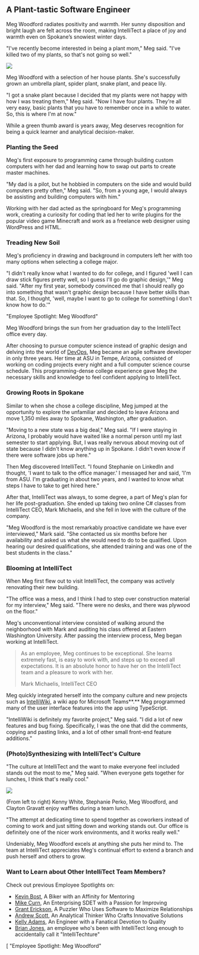 

## A Plant-tastic Software Engineer

Meg Woodford radiates positivity and warmth. Her sunny disposition and bright laugh are felt across the room, making IntelliTect a place of joy and warmth even on Spokane’s snowiest winter days.

"I've recently become interested in being a plant mom," Meg said. "I've killed two of my plants, so that's not going so well."

![](https://intellitect.comhttps://intellitect.com/wp-content/uploads/2021/04/meg-plants-1024x576.webp)

Meg Woodford with a selection of her house plants. She's successfully grown an umbrella plant, spider plant, snake plant, and peace lily.

"I got a snake plant because I decided that my plants were not happy with how I was treating them," Meg said. "Now I have four plants. They're all very easy, basic plants that you have to remember once in a while to water. So, this is where I'm at now."

While a green thumb award is years away, Meg deserves recognition for being a quick learner and analytical decision-maker.

### Planting the Seed

Meg's first exposure to programming came through building custom computers with her dad and learning how to swap out parts to create master machines.

"My dad is a pilot, but he hobbied in computers on the side and would build computers pretty often," Meg said. "So, from a young age, I would always be assisting and building computers with him."

Working with her dad acted as the springboard for Meg's programming work, creating a curiosity for coding that led her to write plugins for the popular video game Minecraft and work as a freelance web designer using WordPress and HTML.

### Treading New Soil

Meg's proficiency in drawing and background in computers left her with too many options when selecting a college major.

"I didn't really know what I wanted to do for college, and I figured 'well I can draw stick figures pretty well, so I guess I'll go do graphic design,'" Meg said. "After my first year, somebody convinced me that I should really go into something that wasn't graphic design because I have better skills than that. So, I thought, 'well, maybe I want to go to college for something I don't know how to do.'"

 "Employee Spotlight: Meg Woodford"

Meg Woodford brings the sun from her graduation day to the IntelliTect office every day.

After choosing to pursue computer science instead of graphic design and delving into the world of [DevOps](/devops/), Meg became an agile software developer in only three years. Her time at ASU in Tempe, Arizona, consisted of working on coding projects every night and a full computer science course schedule. This programming-dense college experience gave Meg the necessary skills and knowledge to feel confident applying to IntelliTect.

### Growing Roots in Spokane

Similar to when she chose a college discipline, Meg jumped at the opportunity to explore the unfamiliar and decided to leave Arizona and move 1,350 miles away to Spokane, Washington, after graduation.

"Moving to a new state was a big deal," Meg said. "If I were staying in Arizona, I probably would have waited like a normal person until my last semester to start applying. But, I was really nervous about moving out of state because I didn't know anything up in Spokane. I didn't even know if there were software jobs up here."

Then Meg discovered IntelliTect. "I found Stephanie on LinkedIn and thought, 'I want to talk to the office manager.' I messaged her and said, 'I'm from ASU. I'm graduating in about two years, and I wanted to know what steps I have to take to get hired here."

After that, IntelliTect was always, to some degree, a part of Meg's plan for her life post-graduation. She ended up taking two online C# classes from IntelliTect CEO, Mark Michaelis, and she fell in love with the culture of the company.

"Meg Woodford is the most remarkably proactive candidate we have ever interviewed," Mark said. "She contacted us six months before her availability and asked us what she would need to do to be qualified. Upon hearing our desired qualifications, she attended training and was one of the best students in the class."

### Blooming at IntelliTect

When Meg first flew out to visit IntelliTect, the company was actively renovating their new building.

"The office was a mess, and I think I had to step over construction material for my interview," Meg said. "There were no desks, and there was plywood on the floor."

Meg's unconventional interview consisted of walking around the neighborhood with Mark and auditing his class offered at Eastern Washington University. After passing the interview process, Meg began working at IntelliTect.

> As an employee, Meg continues to be exceptional. She learns extremely fast, is easy to work with, and steps up to exceed all expectations. It is an absolute honor to have her on the IntelliTect team and a pleasure to work with her.
> 
> Mark Michaelis, IntelliTect CEO

Meg quickly integrated herself into the company culture and new projects such as [IntelliWiki](/intellitect-products/intelliwiki/), a wiki app for Microsoft Teams**.** Meg programmed many of the user interface features into the app using TypeScript.

"IntelliWiki is definitely my favorite project," Meg said. "I did a lot of new features and bug fixing. Specifically, I was the one that did the comments, copying and pasting links, and a lot of other small front-end feature additions."

### (Photo)Synthesizing with IntelliTect's Culture

"The culture at IntelliTect and the want to make everyone feel included stands out the most to me," Meg said. "When everyone gets together for lunches, I think that's really cool."

![](https://intellitect.comhttps://intellitect.com/wp-content/uploads/2021/04/20210217_201918072_iOS-1024x576.webp)

(From left to right) Kenny White, Stephanie Perko, Meg Woodford, and Clayton Gravatt enjoy waffles during a team lunch.

"The attempt at dedicating time to spend together as coworkers instead of coming to work and just sitting down and working stands out. Our office is definitely one of the nicer work environments, and it works really well."

Undeniably, Meg Woodford excels at anything she puts her mind to. The team at IntelliTect appreciates Meg's continual effort to extend a branch and push herself and others to grow.

### Want to Learn about Other IntelliTect Team Members?

Check out previous Employee Spotlights on:

- [Kevin Bost](/employee-spotlight-kevin-bost/), A Biker with an Affinity for Mentoring
- [Mike Curn](/employee-spotlight-mike-curn/), An Enterprising SDET with a Passion for Improving
- [Grant Erickson](/employee-spotlight-grant-erickson/), A Puzzler Who Uses Software to Maximize Relationships
- [Andrew Scott](/employee-spotlight-andrew-scott/), An Analytical Thinker Who Crafts Innovative Solutions
- [Kelly Adams](/employee-spotlight-kelly-adams/), An Engineer with a Fanatical Devotion to Quality
- [Brian Jones](/employee-spotlight-brian-jones/), an employee who's been with IntelliTect long enough to accidentally call it "IntelliTechture"

[ "Employee Spotlight: Meg Woodford"
